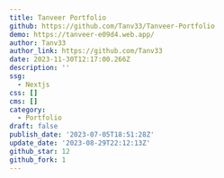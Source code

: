 ```yaml
---
title: Tanveer Portfolio
github: https://github.com/Tanv33/Tanveer-Portfolio
demo: https://tanveer-e09d4.web.app/
author: Tanv33
author_link: https://github.com/Tanv33
date: 2023-11-30T12:17:00.266Z
description: ''
ssg:
  - Nextjs
css: []
cms: []
category:
  - Portfolio
draft: false
publish_date: '2023-07-05T18:51:28Z'
update_date: '2023-08-29T22:12:13Z'
github_star: 12
github_fork: 1
---
```

